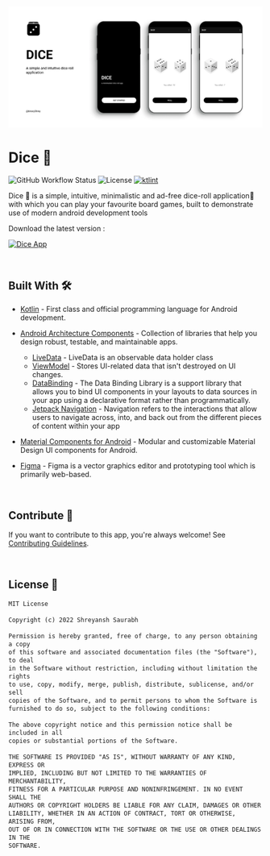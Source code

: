 ![Banner](https://raw.githubusercontent.com/binaryshrey/Dice/main/banner.webp)

# Dice 🎲
![GitHub Workflow Status](https://img.shields.io/github/workflow/status/binaryShrey/Dice/Android%20Build)
![License](https://img.shields.io/github/license/binaryshrey/dice)
[![ktlint](https://img.shields.io/badge/code%20style-%E2%9D%A4-FF4081.svg)](https://ktlint.github.io/)

Dice 🎲 is a simple, intuitive, minimalistic and ad-free dice-roll application📱 with which you can play your favourite board games, built to demonstrate use of modern android development tools

Download the latest version :

[![Dice App](https://img.shields.io/badge/DICE%20%F0%9F%8E%B2-APK-orange.svg?style=for-the-badge&logo=android)](https://github.com/binaryshrey/Dice/releases/download/v1.0.0/dice-release.apk)

<br />

## Built With 🛠
- [Kotlin](https://kotlinlang.org/) - First class and official programming language for Android development.
- [Android Architecture Components](https://developer.android.com/topic/libraries/architecture) - Collection of libraries that help you design robust, testable, and maintainable apps.
  - [LiveData](https://developer.android.com/topic/libraries/architecture/livedata) - LiveData is an observable data holder class
  - [ViewModel](https://developer.android.com/topic/libraries/architecture/viewmodel) - Stores UI-related data that isn't destroyed on UI changes. 
  - [DataBinding](https://developer.android.com/topic/libraries/data-binding) - The Data Binding Library is a support library that allows you to bind UI components in your layouts to data sources in your app using a declarative format rather than programmatically.
  - [Jetpack Navigation](https://developer.android.com/guide/navigation) - Navigation refers to the interactions that allow users to navigate across, into, and back out from the different pieces of content within your app
  
- [Material Components for Android](https://github.com/material-components/material-components-android) - Modular and customizable Material Design UI components for Android.
- [Figma](https://figma.com/) - Figma is a vector graphics editor and prototyping tool which is primarily web-based.

<br />

## Contribute 🤝
If you want to contribute to this app, you're always welcome!
See [Contributing Guidelines](CONTRIBUTING.md). 

<br />

## License 🔖
```
MIT License

Copyright (c) 2022 Shreyansh Saurabh

Permission is hereby granted, free of charge, to any person obtaining a copy
of this software and associated documentation files (the "Software"), to deal
in the Software without restriction, including without limitation the rights
to use, copy, modify, merge, publish, distribute, sublicense, and/or sell
copies of the Software, and to permit persons to whom the Software is
furnished to do so, subject to the following conditions:

The above copyright notice and this permission notice shall be included in all
copies or substantial portions of the Software.

THE SOFTWARE IS PROVIDED "AS IS", WITHOUT WARRANTY OF ANY KIND, EXPRESS OR
IMPLIED, INCLUDING BUT NOT LIMITED TO THE WARRANTIES OF MERCHANTABILITY,
FITNESS FOR A PARTICULAR PURPOSE AND NONINFRINGEMENT. IN NO EVENT SHALL THE
AUTHORS OR COPYRIGHT HOLDERS BE LIABLE FOR ANY CLAIM, DAMAGES OR OTHER
LIABILITY, WHETHER IN AN ACTION OF CONTRACT, TORT OR OTHERWISE, ARISING FROM,
OUT OF OR IN CONNECTION WITH THE SOFTWARE OR THE USE OR OTHER DEALINGS IN THE
SOFTWARE.
```
